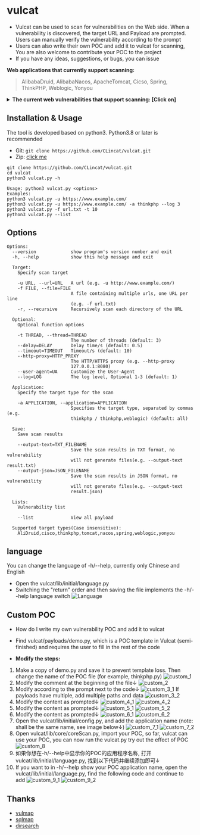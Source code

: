 # vulcat

* Vulcat can be used to scan for vulnerabilities on the Web side. When a vulnerability is discovered, the target URL and Payload are prompted. Users can manually verify the vulnerability according to the prompt<br/>
* Users can also write their own POC and add it to vulcat for scanning, You are also welcome to contribute your POC to the project
* If you have any ideas, suggestions, or bugs, you can issue

**Web applications that currently support scanning:**
> AlibabaDruid, AlibabaNacos, ApacheTomcat, Cicso, Spring, ThinkPHP, Weblogic, Yonyou

<details>
<summary><b>The current web vulnerabilities that support scanning: [Click on]</b></summary>

```
+---------------+------------------+------------+----------+------------------------------------------------------------+
| Target        | Vul_id           | Type       | Method   | Description                                                |
+---------------+------------------+------------+----------+------------------------------------------------------------+
| AlibabaDruid  | None             | unAuth     | GET      | 阿里巴巴Druid未授权访问                                      |
+---------------+------------------+------------+----------+------------------------------------------------------------+
| AlibabaNacos  | CVE-2021-29441   | unAuth     | GET/POST | 阿里巴巴Nacos未授权访问                                      |
+---------------+------------------+------------+----------+------------------------------------------------------------+
| ApacheTomcat  | CVE-2017-12615   | WriteFile  | PUT      | PUT方法任意文件写入                                          |
+---------------+------------------+------------+----------+------------------------------------------------------------+
| Cisco         | CVE-2020-3580    | XSS        | POST     | 思科ASA/FTD软件跨站脚本攻击                                  |
+---------------+------------------+------------+----------+------------------------------------------------------------+
| Spring        | CVE-2022-22965   | RCE        | POST     | Spring Framework远程代码执行                                |
+---------------+------------------+------------+----------+------------------------------------------------------------+
| ThinkPHP      | CNVD-2018-24942  | RCE        | GET      | 未开启强制路由导致RCE                                        |
| ThinkPHP      | CNNVD-201901-445 | RCE        | POST     | 核心类Request远程代码执行                                    |
+---------------+------------------+------------+----------+------------------------------------------------------------+
| Weblogic      | CVE-2020-14750   | unAuth     | GET      | Weblogic权限验证绕过                                        |
+---------------+------------------+------------+----------+------------------------------------------------------------+
| Yonyou        | CNVD-2021-30167  | RCE        | GET      | 用友NC BeanShell远程命令执行                                |
| Yonyou        | None             | FileRead   | GET      | 用友ERP-NC NCFindWeb接口任意文件读取/下载                    |
+---------------+------------------+------------+----------+------------------------------------------------------------+
```
</details>

## Installation & Usage
The tool is developed based on python3. Python3.8 or later is recommended

* Git: `git clone https://github.com/CLincat/vulcat.git`
* Zip: [click me](https://github.com/CLincat/vulcat/archive/refs/heads/main.zip)

```
git clone https://github.com/CLincat/vulcat.git
cd vulcat
python3 vulcat.py -h
```
```
Usage: python3 vulcat.py <options>
Examples:
python3 vulcat.py -u https://www.example.com/
python3 vulcat.py -u https://www.example.com/ -a thinkphp --log 3
python3 vulcat.py -f url.txt -t 10
python3 vulcat.py --list
```

## Options
```
Options:
  --version             show program's version number and exit
  -h, --help            show this help message and exit

  Target:
    Specify scan target

    -u URL, --url=URL   A url (e.g. -u http://www.example.com/)
    -f FILE, --file=FILE
                        A file containing multiple urls, one URL per line
                        (e.g. -f url.txt)
    -r, --recursive     Recursively scan each directory of the URL

  Optional:
    Optional function options

    -t THREAD, --thread=THREAD
                        The number of threads (default: 3)
    --delay=DELAY       Delay time/s (default: 0.5)
    --timeout=TIMEOUT   Timeout/s (default: 10)
    --http-proxy=HTTP_PROXY
                        The HTTP/HTTPS proxy (e.g. --http-proxy
                        127.0.0.1:8080)
    --user-agent=UA     Customize the User-Agent
    --log=LOG           The log level, Optional 1-3 (default: 1)

  Application:
    Specify the target type for the scan

    -a APPLICATION, --application=APPLICATION
                        Specifies the target type, separated by commas (e.g.
                        thinkphp / thinkphp,weblogic) (default: all)

  Save:
    Save scan results

    --output-text=TXT_FILENAME
                        Save the scan results in TXT format, no vulnerability
                        will not generate files(e.g. --output-text result.txt)
    --output-json=JSON_FILENAME
                        Save the scan results in JSON format, no vulnerability
                        will not generate files(e.g. --output-text
                        result.json)

  Lists:
    Vulnerability list

    --list              View all payload

  Supported target types(Case insensitive):
    AliDruid,cisco,thinkphp,tomcat,nacos,spring,weblogic,yonyou
```

## language
You can change the language of -h/--help, currently only Chinese and English

* Open the vulcat/lib/initial/language.py
* Switching the "return" order and then saving the file implements the -h/--help language switch
![Language](images/language.png)

## Custom POC
* How do I write my own vulnerability POC and add it to vulcat
* Find vulcat/payloads/demo.py, which is a POC template in Vulcat (semi-finished) and requires the user to fill in the rest of the code

* **Modify the steps:**
1. Make a copy of demo.py and save it to prevent template loss. Then change the name of the POC file (for example, thinkphp.py)
![custom_1](images/custom_1.png)
2. Modify the comment at the beginning of the file↓
![custom_2](images/custom_2.png)
3. Modify according to the prompt next to the code↓
![custom_3_1](images/custom_3_1.png)
If payloads have multiple, add multiple paths and data
![custom_3_2](images/custom_3_2.png)
4. Modify the content as prompted↓
![custom_4_1](images/custom_4_1.png)
![custom_4_2](images/custom_4_2.png)
4. Modify the content as prompted↓
![custom_5_1](images/custom_5_1.png)
![custom_5_2](images/custom_5_2.png)
4. Modify the content as prompted↓
![custom_6_1](images/custom_6_1.png)
![custom_6_2](images/custom_6_2.png)
7. Open the vulcat/lib/initial/config.py, and add the application name (note: shall be the same name, see image below↓)
![custom_7_1](images/custom_7_1.png)
![custom_7_2](images/custom_7_2.png)
8. Open vulcat/lib/core/coreScan.py, import your POC, so far, vulcat can use your POC, you can now run the vulcat.py try out the effect of POC
![custom_8](images/custom_8.png)
9. 如果你想在-h/--help中显示你的POC的应用程序名称, 打开vulcat/lib/initial/language.py, 找到以下代码并继续添加即可↓
9. If you want to in -h/--help show your POC application name, open the vulcat/lib/initial/language.py, find the following code and continue to add
![custom_9_1](images/custom_9_1.png)
![custom_9_2](images/custom_9_2.png)

## Thanks
* [vulmap](https://github.com/zhzyker/vulmap)
* [sqlmap](https://github.com/sqlmapproject/sqlmap)
* [dirsearch](https://github.com/maurosoria/dirsearch)